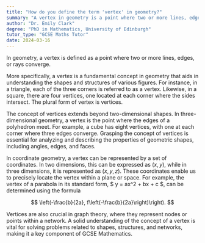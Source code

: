 ```yaml
---
title: "How do you define the term 'vertex' in geometry?"
summary: "A vertex in geometry is a point where two or more lines, edges, or rays meet."
author: "Dr. Emily Clark"
degree: "PhD in Mathematics, University of Edinburgh"
tutor_type: "GCSE Maths Tutor"
date: 2024-03-16
---
```


In geometry, a vertex is defined as a point where two or more lines, edges, or rays converge.

More specifically, a vertex is a fundamental concept in geometry that aids in understanding the shapes and structures of various figures. For instance, in a triangle, each of the three corners is referred to as a vertex. Likewise, in a square, there are four vertices, one located at each corner where the sides intersect. The plural form of vertex is vertices.

The concept of vertices extends beyond two-dimensional shapes. In three-dimensional geometry, a vertex is the point where the edges of a polyhedron meet. For example, a cube has eight vertices, with one at each corner where three edges converge. Grasping the concept of vertices is essential for analyzing and describing the properties of geometric shapes, including angles, edges, and faces.

In coordinate geometry, a vertex can be represented by a set of coordinates. In two dimensions, this can be expressed as $(x, y)$, while in three dimensions, it is represented as $(x, y, z)$. These coordinates enable us to precisely locate the vertex within a plane or space. For example, the vertex of a parabola in its standard form, $ y = ax^2 + bx + c $, can be determined using the formula 

$$
\left(-\frac{b}{2a}, f\left(-\frac{b}{2a}\right)\right).
$$

Vertices are also crucial in graph theory, where they represent nodes or points within a network. A solid understanding of the concept of a vertex is vital for solving problems related to shapes, structures, and networks, making it a key component of GCSE Mathematics.
    